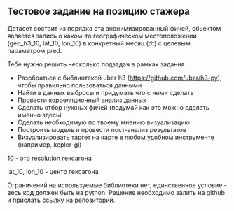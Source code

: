 <h2> Тестовое задание на позицию стажера </h2>
Датасет состоит из порядка ста анонимизированный фичей, обьектом является запись о каком-то географическом местоположении (geo_h3_10, lat_10, lon_10) в конкретный месяц (dt) c целевым параметром pred.

Тебе нужно решить несколько подзадач в рамках задания.
*  Разобраться с библиотекой uber h3 (https://github.com/uber/h3-py), чтобы правильно пользоваться данными
*  Найти в данных выбросы и придумать что с ними сделать
*  Провести корреляционный анализ данных 
*  Сделать отбор нужных фичей (подумай как это можно сделать именно здесь)
*  Сделать необходимую по твоему мнению визуализацию
*  Построить модель и провести пост-анализ результатов
*  Визуализировать таргет на карте в любом удобном инструменте (например, kepler-gl)


10 - это resolution гексагона

lat_10, lon_10 - центр гексагона

Ограничений на используемые библиотеки нет, единственное условие - весь код должен быть на python.
Решение необходимо залить на github и прислать ссылку на репозиторий.